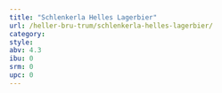 ```yaml
---
title: "Schlenkerla Helles Lagerbier"
url: /heller-bru-trum/schlenkerla-helles-lagerbier/
category: 
style: 
abv: 4.3
ibu: 0
srm: 0
upc: 0
---
```


